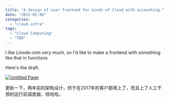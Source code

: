 ```yaml
---
title: "A design of user frontend for kinds of Cloud with accounting."
date: "2015-05-06"
categories: 
  - "cloud-infra"
tags:
  - "Cloud Computing"
  - "TBD"
---
```


I like Linode.com very much, so I'd like to make a frontend with something like that in functions.

Here's the draft.

[![Untitled Page](/blog/post/images/Untitled-Page-1024x650.png)](http://blog.lofyer.org/a-design-of-user-frontend-for-kinds-of-cloud-with-accounting/untitled-page/)

更新一下，两年前的架构设计，终于在2017年的客户那用上了，而且上了人工干预的运行前调度器，哇哈哈。
